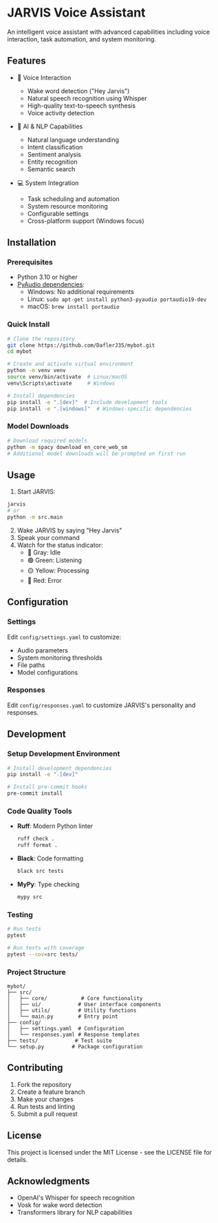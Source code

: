 # JARVIS Voice Assistant

An intelligent voice assistant with advanced capabilities including voice interaction, task automation, and system monitoring.

## Features

- 🎤 Voice Interaction
  - Wake word detection ("Hey Jarvis")
  - Natural speech recognition using Whisper
  - High-quality text-to-speech synthesis
  - Voice activity detection

- 🧠 AI & NLP Capabilities
  - Natural language understanding
  - Intent classification
  - Sentiment analysis
  - Entity recognition
  - Semantic search

- 💻 System Integration
  - Task scheduling and automation
  - System resource monitoring
  - Configurable settings
  - Cross-platform support (Windows focus)

## Installation

### Prerequisites

- Python 3.10 or higher
- [PyAudio dependencies](https://people.csail.mit.edu/hubert/pyaudio/):
  - Windows: No additional requirements
  - Linux: `sudo apt-get install python3-pyaudio portaudio19-dev`
  - macOS: `brew install portaudio`

### Quick Install

```bash
# Clone the repository
git clone https://github.com/DaflerJ35/mybot.git
cd mybot

# Create and activate virtual environment
python -m venv venv
source venv/bin/activate  # Linux/macOS
venv\Scripts\activate     # Windows

# Install dependencies
pip install -e ".[dev]"  # Include development tools
pip install -e ".[windows]"  # Windows-specific dependencies
```

### Model Downloads

```bash
# Download required models
python -m spacy download en_core_web_sm
# Additional model downloads will be prompted on first run
```

## Usage

1. Start JARVIS:
```bash
jarvis
# or
python -m src.main
```

2. Wake JARVIS by saying "Hey Jarvis"
3. Speak your command
4. Watch for the status indicator:
   - 🔘 Gray: Idle
   - 🟢 Green: Listening
   - 🟡 Yellow: Processing
   - 🔴 Red: Error

## Configuration

### Settings

Edit `config/settings.yaml` to customize:
- Audio parameters
- System monitoring thresholds
- File paths
- Model configurations

### Responses

Edit `config/responses.yaml` to customize JARVIS's personality and responses.

## Development

### Setup Development Environment

```bash
# Install development dependencies
pip install -e ".[dev]"

# Install pre-commit hooks
pre-commit install
```

### Code Quality Tools

- **Ruff**: Modern Python linter
  ```bash
  ruff check .
  ruff format .
  ```

- **Black**: Code formatting
  ```bash
  black src tests
  ```

- **MyPy**: Type checking
  ```bash
  mypy src
  ```

### Testing

```bash
# Run tests
pytest

# Run tests with coverage
pytest --cov=src tests/
```

### Project Structure

```
mybot/
├── src/
│   ├── core/           # Core functionality
│   ├── ui/            # User interface components
│   ├── utils/         # Utility functions
│   └── main.py        # Entry point
├── config/
│   ├── settings.yaml  # Configuration
│   └── responses.yaml # Response templates
├── tests/            # Test suite
└── setup.py         # Package configuration
```

## Contributing

1. Fork the repository
2. Create a feature branch
3. Make your changes
4. Run tests and linting
5. Submit a pull request

## License

This project is licensed under the MIT License - see the LICENSE file for details.

## Acknowledgments

- OpenAI's Whisper for speech recognition
- Vosk for wake word detection
- Transformers library for NLP capabilities
